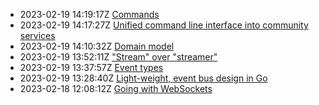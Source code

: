 * 2023-02-19 14:19:17Z [Commands](../8)
* 2023-02-19 14:17:27Z [Unified command line interface into community services](../7)
* 2023-02-19 14:10:32Z [Domain model](../5)
* 2023-02-19 13:52:11Z ["Stream" over "streamer"](../6)
* 2023-02-19 13:37:57Z [Event types](../4)
* 2023-02-19 13:28:40Z [Light-weight, event bus design in Go](../3)
* 2023-02-18 12:08:12Z [Going with WebSockets](../2)
